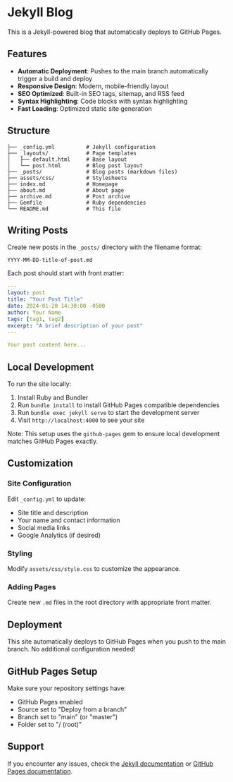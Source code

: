 # Jekyll Blog

This is a Jekyll-powered blog that automatically deploys to GitHub Pages.

## Features

- **Automatic Deployment**: Pushes to the main branch automatically trigger a build and deploy
- **Responsive Design**: Modern, mobile-friendly layout
- **SEO Optimized**: Built-in SEO tags, sitemap, and RSS feed
- **Syntax Highlighting**: Code blocks with syntax highlighting
- **Fast Loading**: Optimized static site generation

## Structure

```
├── _config.yml          # Jekyll configuration
├── _layouts/            # Page templates
│   ├── default.html     # Base layout
│   └── post.html        # Blog post layout
├── _posts/              # Blog posts (markdown files)
├── assets/css/          # Stylesheets
├── index.md             # Homepage
├── about.md             # About page
├── archive.md           # Post archive
├── Gemfile              # Ruby dependencies
└── README.md            # This file
```

## Writing Posts

Create new posts in the `_posts/` directory with the filename format:
```
YYYY-MM-DD-title-of-post.md
```

Each post should start with front matter:
```yaml
---
layout: post
title: "Your Post Title"
date: 2024-01-20 14:30:00 -0500
author: Your Name
tags: [tag1, tag2]
excerpt: "A brief description of your post"
---

Your post content here...
```

## Local Development

To run the site locally:

1. Install Ruby and Bundler
2. Run `bundle install` to install GitHub Pages compatible dependencies
3. Run `bundle exec jekyll serve` to start the development server
4. Visit `http://localhost:4000` to see your site

Note: This setup uses the `github-pages` gem to ensure local development matches GitHub Pages exactly.

## Customization

### Site Configuration

Edit `_config.yml` to update:
- Site title and description
- Your name and contact information
- Social media links
- Google Analytics (if desired)

### Styling

Modify `assets/css/style.css` to customize the appearance.

### Adding Pages

Create new `.md` files in the root directory with appropriate front matter.

## Deployment

This site automatically deploys to GitHub Pages when you push to the main branch. No additional configuration needed!

## GitHub Pages Setup

Make sure your repository settings have:
- GitHub Pages enabled
- Source set to "Deploy from a branch"
- Branch set to "main" (or "master")
- Folder set to "/ (root)"

## Support

If you encounter any issues, check the [Jekyll documentation](https://jekyllrb.com/docs/) or [GitHub Pages documentation](https://docs.github.com/en/pages). 